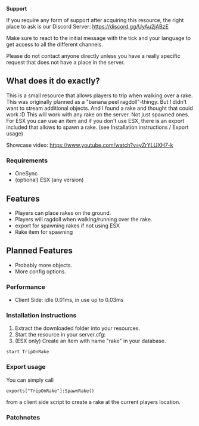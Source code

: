 
**Support**

If you require any form of support after acquiring this resource, the right place to ask is our 
Discord Server: https://discord.gg/UyAu2jABzE

Make sure to react to the initial message with the tick and your language to get access to all 
the different channels.

Please do not contact anyone directly unless you have a really specific request that does not 
have a place in the server.


## What does it do exactly?

This is a small resource that allows players to trip when walking over a rake. This was originally 
planned as a "banana peel ragdoll"-thingy. But I didn't want to stream additional objects. And I 
found a rake and thought that could work :D
This will work with any rake on the server. Not just spawned ones.
For ESX you can use an item and if you don't use ESX, there is an export included that allows to 
spawn a rake. (see Installation instructions / Export usage)

Showcase video:
https://www.youtube.com/watch?v=yZrYLUXH7-k


### Requirements

- OneSync
- (optional) ESX (any version)


## Features

- Players can place rakes on the ground.
- Players will ragdoll when walking/running over the rake.
- export for spawning rakes if not using ESX
- Rake item for spawning

## Planned Features

- Probably more objects.
- More config options.


### Performance

- Client Side: idle 0.01ms, in use up to 0.03ms


### Installation instructions

1. Extract the downloaded folder into your resources.
2. Start the resource in your server.cfg:
3. (ESX only) Create an item with name "rake" in your database.
```
start TripOnRake
```


### Export usage

You can simply call
```
exports["TripOnRake"]:SpawnRake()
```
from a client side script to create a rake at the current players location.


### Patchnotes
